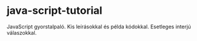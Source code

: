 # java-script-tutorial
JavaScript gyorstalpaló. Kis leírásokkal és példa kódokkal. Esetleges interjú válaszokkal.
